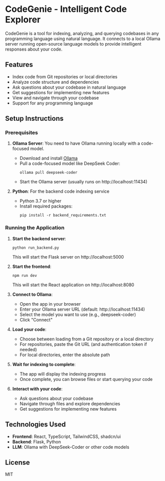
# CodeGenie - Intelligent Code Explorer

CodeGenie is a tool for indexing, analyzing, and querying codebases in any programming language using natural language. It connects to a local Ollama server running open-source language models to provide intelligent responses about your code.

## Features

- Index code from Git repositories or local directories
- Analyze code structure and dependencies
- Ask questions about your codebase in natural language
- Get suggestions for implementing new features
- View and navigate through your codebase
- Support for any programming language

## Setup Instructions

### Prerequisites

1. **Ollama Server**: You need to have Ollama running locally with a code-focused model.
   - Download and install [Ollama](https://ollama.ai/download)
   - Pull a code-focused model like DeepSeek Coder:
     ```
     ollama pull deepseek-coder
     ```
   - Start the Ollama server (usually runs on http://localhost:11434)

2. **Python**: For the backend code indexing service
   - Python 3.7 or higher
   - Install required packages:
     ```
     pip install -r backend_requirements.txt
     ```

### Running the Application

1. **Start the backend server**:
   ```
   python run_backend.py
   ```
   This will start the Flask server on http://localhost:5000

2. **Start the frontend**:
   ```
   npm run dev
   ```
   This will start the React application on http://localhost:8080

3. **Connect to Ollama**:
   - Open the app in your browser
   - Enter your Ollama server URL (default: http://localhost:11434)
   - Select the model you want to use (e.g., deepseek-coder)
   - Click "Connect"

4. **Load your code**:
   - Choose between loading from a Git repository or a local directory
   - For repositories, paste the Git URL (and authentication token if needed)
   - For local directories, enter the absolute path

5. **Wait for indexing to complete**:
   - The app will display the indexing progress
   - Once complete, you can browse files or start querying your code

6. **Interact with your code**:
   - Ask questions about your codebase
   - Navigate through files and explore dependencies
   - Get suggestions for implementing new features

## Technologies Used

- **Frontend**: React, TypeScript, TailwindCSS, shadcn/ui
- **Backend**: Flask, Python
- **LLM**: Ollama with DeepSeek-Coder or other code models

## License

MIT
